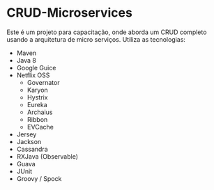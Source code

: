CRUD-Microservices 
==========================================

Este é um projeto para capacitação, onde aborda um CRUD completo usando a arquitetura de micro serviços. Utiliza as tecnologias:

* Maven
* Java 8
* Google Guice
* Netflix OSS
  * Governator
  * Karyon
  * Hystrix
  * Eureka
  * Archaius
  * Ribbon
  * EVCache
* Jersey
* Jackson
* Cassandra
* RXJava (Observable)
* Guava
* JUnit
* Groovy / Spock
